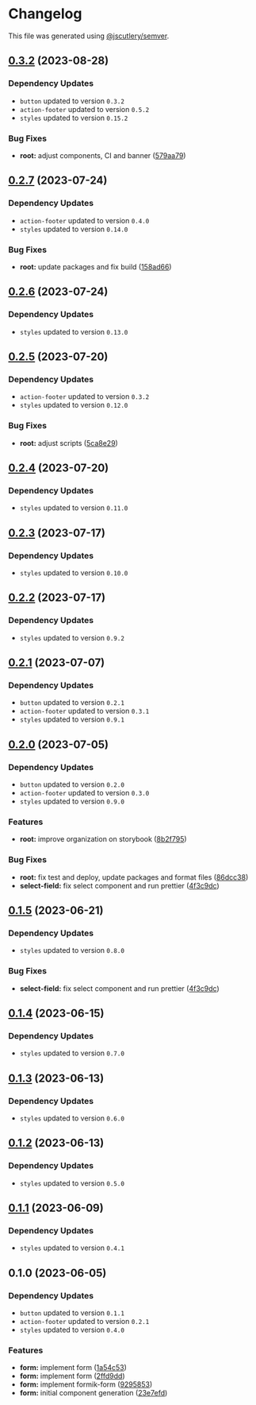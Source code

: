 # Changelog

This file was generated using [@jscutlery/semver](https://github.com/jscutlery/semver).

## [0.3.2](https://github.com/Novatics/novatics-ui/compare/form-0.3.1...form-0.3.2) (2023-08-28)

### Dependency Updates

* `button` updated to version `0.3.2`
* `action-footer` updated to version `0.5.2`
* `styles` updated to version `0.15.2`

### Bug Fixes

* **root:** adjust components, CI and banner ([579aa79](https://github.com/Novatics/novatics-ui/commit/579aa791c1358545b3b8d50be1d00dbbebad0f16))

## [0.2.7](https://github.com/Novatics/novatics-ui/compare/form-0.2.6...form-0.2.7) (2023-07-24)

### Dependency Updates

* `action-footer` updated to version `0.4.0`
* `styles` updated to version `0.14.0`

### Bug Fixes

* **root:** update packages and fix build ([158ad66](https://github.com/Novatics/novatics-ui/commit/158ad66dbc4e37e57c19b347de636aae00021ce7))

## [0.2.6](https://github.com/Novatics/novatics-ui/compare/form-0.2.5...form-0.2.6) (2023-07-24)

### Dependency Updates

* `styles` updated to version `0.13.0`
## [0.2.5](https://github.com/Novatics/novatics-ui/compare/form-0.2.4...form-0.2.5) (2023-07-20)

### Dependency Updates

* `action-footer` updated to version `0.3.2`
* `styles` updated to version `0.12.0`

### Bug Fixes

* **root:** adjust scripts ([5ca8e29](https://github.com/Novatics/novatics-ui/commit/5ca8e29d1316c3602716797fbda0405ee0dd638e))

## [0.2.4](https://github.com/Novatics/novatics-ui/compare/form-0.2.3...form-0.2.4) (2023-07-20)

### Dependency Updates

* `styles` updated to version `0.11.0`
## [0.2.3](https://github.com/Novatics/novatics-ui/compare/form-0.2.2...form-0.2.3) (2023-07-17)

### Dependency Updates

* `styles` updated to version `0.10.0`
## [0.2.2](https://github.com/Novatics/novatics-ui/compare/form-0.2.1...form-0.2.2) (2023-07-17)

### Dependency Updates

* `styles` updated to version `0.9.2`
## [0.2.1](https://github.com/Novatics/novatics-ui/compare/form-0.2.0...form-0.2.1) (2023-07-07)

### Dependency Updates

* `button` updated to version `0.2.1`
* `action-footer` updated to version `0.3.1`
* `styles` updated to version `0.9.1`
## [0.2.0](https://github.com/Novatics/novatics-ui/compare/form-0.1.4...form-0.2.0) (2023-07-05)

### Dependency Updates

* `button` updated to version `0.2.0`
* `action-footer` updated to version `0.3.0`
* `styles` updated to version `0.9.0`

### Features

* **root:** improve organization on storybook ([8b2f795](https://github.com/Novatics/novatics-ui/commit/8b2f795811ab8304bb7d6ce2f56311949b3561d1))


### Bug Fixes

* **root:** fix test and deploy, update packages and format files ([86dcc38](https://github.com/Novatics/novatics-ui/commit/86dcc38a7efde19ca7051746e646663aea19ee28))
* **select-field:** fix select component and run prettier ([4f3c9dc](https://github.com/Novatics/novatics-ui/commit/4f3c9dc0054f09f53f07b2719dffe4185f4b0982))

## [0.1.5](https://github.com/Novatics/novatics-ui/compare/form-0.1.4...form-0.1.5) (2023-06-21)

### Dependency Updates

* `styles` updated to version `0.8.0`

### Bug Fixes

* **select-field:** fix select component and run prettier ([4f3c9dc](https://github.com/Novatics/novatics-ui/commit/4f3c9dc0054f09f53f07b2719dffe4185f4b0982))

## [0.1.4](https://github.com/Novatics/novatics-ui/compare/form-0.1.3...form-0.1.4) (2023-06-15)

### Dependency Updates

* `styles` updated to version `0.7.0`
## [0.1.3](https://github.com/Novatics/novatics-ui/compare/form-0.1.2...form-0.1.3) (2023-06-13)

### Dependency Updates

* `styles` updated to version `0.6.0`
## [0.1.2](https://github.com/Novatics/novatics-ui/compare/form-0.1.1...form-0.1.2) (2023-06-13)

### Dependency Updates

* `styles` updated to version `0.5.0`
## [0.1.1](https://github.com/Novatics/novatics-ui/compare/form-0.1.0...form-0.1.1) (2023-06-09)

### Dependency Updates

* `styles` updated to version `0.4.1`
## 0.1.0 (2023-06-05)

### Dependency Updates

* `button` updated to version `0.1.1`
* `action-footer` updated to version `0.2.1`
* `styles` updated to version `0.4.0`

### Features

* **form:** implement form ([1a54c53](https://github.com/Novatics/novatics-ui/commit/1a54c53e042339cb767f3f3abfec3504ebcc4435))
* **form:** implement form ([2ffd9dd](https://github.com/Novatics/novatics-ui/commit/2ffd9dd08bd136a208568df950214616d58edf69))
* **form:** implement formik-form ([9295853](https://github.com/Novatics/novatics-ui/commit/929585329b9c03c3be90d619741f745811e21362))
* **form:** initial component generation ([23e7efd](https://github.com/Novatics/novatics-ui/commit/23e7efd03bfdef91e697e7b66841e836298b9c76))
